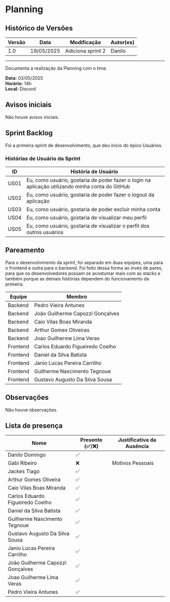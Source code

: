 # Planning

## Histórico de Versões

| Versão | Data       | Modificação       | Autor(es) |
| ------ | ---------- | ----------------- | --------- |
| 1.0    | 19/05/2025 | Adiciona sprint 2 | Danilo    |

---

Documenta a realização da Planning com o time.

**Data:** 03/05/2025      
**Horário:** 14h         
**Local:** Discord 


## Avisos iniciais
Não houve avisos iniciais.

## Sprint Backlog

Foi a primeira sprint de desenvolvimento, que deu inicio do épico Usuários.

### Histórias de Usuário da Sprint

| ID   | História de Usuário                                                                             |
| ---- | ----------------------------------------------------------------------------------------------- |
| US01 | Eu, como usuário, gostaria de poder fazer o login na aplicação utilizando minha conta do GitHub |
| US02 | Eu, como usuário, gostaria de poder fazer o logout da aplicação                                 |
| US03 | Eu, como usuário, gostaria de poder excluir minha conta                                         |
| US04 | Eu, como usuário, gostaria de visualizar meu perfil                                             |
| US05 | Eu, como usuário, gostaria de visualizar o perfil dos outros usuários                           |

## Pareamento
Para o desenvolvimento da sprint, foi separado em duas equipes, uma para o frontend e outra para o backend. Foi feito dessa forma ao invés de pares, para que os desenvolvedores possam se acostumar mais com as stacks e também porque as demais histórias dependem do funcionamento da primeira.

| Equipe   | Membro                           |
| -------- | -------------------------------- |
| Backend  | Pedro Vieira Antunes             |
| Backend  | João Guilherme Capozzi Gonçalves |
| Backend  | Caio Vilas Boas Miranda          |
| Backend  | Arthur Gomes Oliveiras           |
| Backend  | Joao Guilherme Lima Veras        |
| Frontend | Carlos Eduardo Figueiredo Coelho |
| Frontend | Daniel da Silva Batista          |
| Frontend | Janio Lucas Pereira Carrilho     |
| Frontend | Guilherme Nascimento Tegnoue     |
| Frontend | Gustavo Augusto Da Silva Sousa   |



## Observações

Não houve observações.

## Lista de presença

| Nome                             | Presente (✅/❌) | Justificativa da Ausência |
| -------------------------------- | -------------- | ------------------------- |
| Danilo Domingo                   | ✅              |                           |
| Gabi Ribeiro                     | ❌              | Motivos Pessoais          |
| Jackes Tiago                     | ✅              |                           |
| Arthur Gomes Oliveira            | ✅              |                           |
| Caio Vilas Boas Miranda          | ✅              |                           |
| Carlos Eduardo Figueiredo Coelho | ✅              |                           |
| Daniel da Silva Batista          | ✅              |                           |
| Guilherme Nascimento Tegnoue     | ✅              |                           |
| Gustavo Augusto Da Silva Sousa   | ✅              |                           |
| Janio Lucas Pereira Carrilho     | ✅              |                           |
| João Guilherme Capozzi Gonçalves | ✅              |                           |
| Joao Guilherme Lima Veras        | ✅              |                           |
| Pedro Vieira Antunes             | ✅              |                           |
